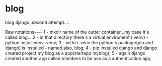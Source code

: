 # blog
blog django..second attempt....

Raw notations----
1 - mkdir name of the outter container...my case it´s called blog...
2 - in that directory there´s a virtual enviroment (.venv) - python install venv .venv;
3 - within .venv the python´s package(pip and django) is installed - named,also, blog;
4 - pip installed django and django created project my blog as a app(startapp myblog);
5 - again django created another app called members to be use as a authentication app;
